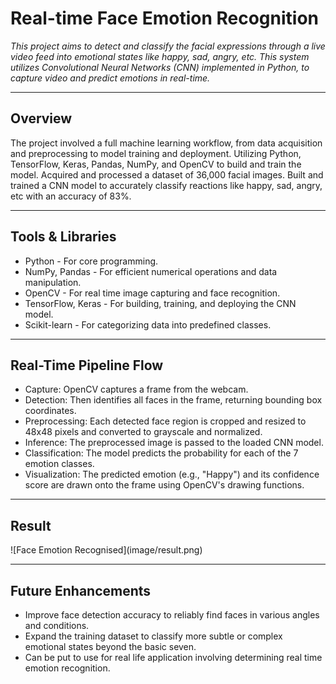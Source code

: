 
# Real-time Face Emotion Recognition

_This project aims to detect and classify the facial expressions through a live video feed into emotional states like happy, sad, angry, etc. This system utilizes Convolutional Neural Networks (CNN) implemented in Python, to capture video and predict emotions in real-time._

---
<h2>Overview</h2>
The project involved a full machine learning workflow, from data acquisition and preprocessing to model training and deployment. Utilizing Python, TensorFlow, Keras, Pandas, NumPy, and OpenCV to build and train the model. Acquired and processed a dataset of 36,000 facial images. Built and trained a CNN model to accurately classify reactions like happy, sad, angry, etc with an accuracy of 83%.

---

<h2>Tools & Libraries</h2>

- Python - For core programming.
- NumPy, Pandas - For efficient numerical operations and data manipulation.
- OpenCV - For real time image capturing and face recognition.
- TensorFlow, Keras - For building, training, and deploying the CNN model.
- Scikit-learn - For categorizing data into predefined classes.

---

<h2>Real-Time Pipeline Flow</h2>

- Capture: OpenCV captures a frame from the webcam.
- Detection: Then identifies all faces in the frame, returning bounding box coordinates.
- Preprocessing: Each detected face region is cropped and resized to 48x48 pixels and converted to grayscale and normalized.
- Inference: The preprocessed image is passed to the loaded CNN model.
- Classification: The model predicts the probability for each of the 7 emotion classes.
- Visualization: The predicted emotion (e.g., "Happy") and its confidence score are drawn onto the frame using OpenCV's drawing functions.

---

<h2>Result</h2>
![Face Emotion Recognised](image/result.png)

---

<h2>Future Enhancements</h2>

- Improve face detection accuracy to reliably find faces in various angles and conditions.
- Expand the training dataset to classify more subtle or complex emotional states beyond the basic seven.
- Can be put to use for real life application involving determining real time emotion recognition.
